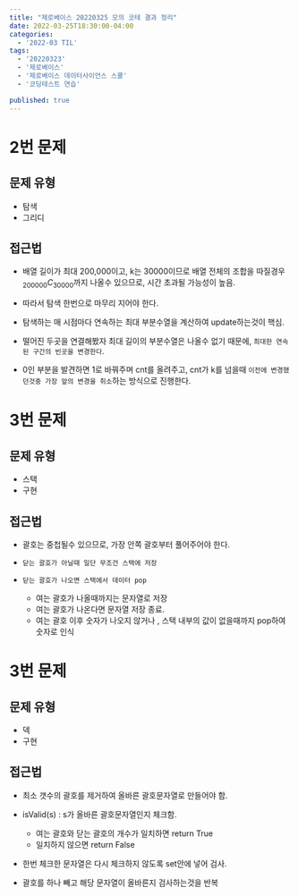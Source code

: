 ```yaml
---
title: "제로베이스 20220325 모의 코테 결과 정리"
date: 2022-03-25T18:30:00-04:00
categories:
  - '2022-03 TIL'
tags:
  - '20220323'
  - '제로베이스'
  - '제로베이스 데이터사이언스 스쿨'
  - '코딩테스트 연습'

published: true
---
```


# 2번 문제

## 문제 유형

* 탐색
* 그리디

## 접근법

* 배열 길이가 최대 200,000이고, k는 30000이므로 배열 전체의 조합을 따질경우 $_{200000}C_{30000}$까지 나올수 있으므로, 시간 초과될 가능성이 높음.

* 따라서 탐색 한번으로 마무리 지어야 한다.

* 탐색하는 매 시점마다 연속하는 최대 부분수열을 계산하여 update하는것이 핵심.

* 떨어진 두곳을 연결해봤자 최대 길이의 부분수열은 나올수 없기 때문에, ```최대한 연속된 구간의 빈곳을 변경한다```.

* 0인 부분을 발견하면 1로 바꿔주며 cnt를 올려주고, cnt가 k를 넘을때 ```이전에 변경했던것중 가장 앞의 변경을 취소```하는 방식으로 진행한다.


# 3번 문제

## 문제 유형

* 스택
* 구현

## 접근법

* 괄호는 중첩될수 있으므로, 가장 안쪽 괄호부터 풀어주어야 한다.

* ```닫는 괄호가 아닐때 일단 무조건 스택에 저장```

* ```닫는 괄호가 나오면 스택에서 데이터 pop```
	* 여는 괄호가 나올때까지는 문자열로 저장
	* 여는 괄호가 나온다면 문자열 저장 종료.
	* 여는 괄호 이후 숫자가 나오지 않거나 , 스택 내부의 값이 없을때까지 pop하여 숫자로 인식


# 3번 문제

## 문제 유형

* 덱
* 구현

## 접근법

* 최소 갯수의 괄호를 제거하여 올바른 괄호문자열로 만들어야 함.

* isValid(s) : s가 올바른 괄호문자열인지 체크함.
	* 여는 괄호와 닫는 괄호의 개수가 일치하면 return True
	* 일치하지 않으면 return False

* 한번 체크한 문자열은 다시 체크하지 않도록 set안에 넣어 검사.

* 괄호를 하나 빼고 해당 문자열이 올바른지 검사하는것을 반복




